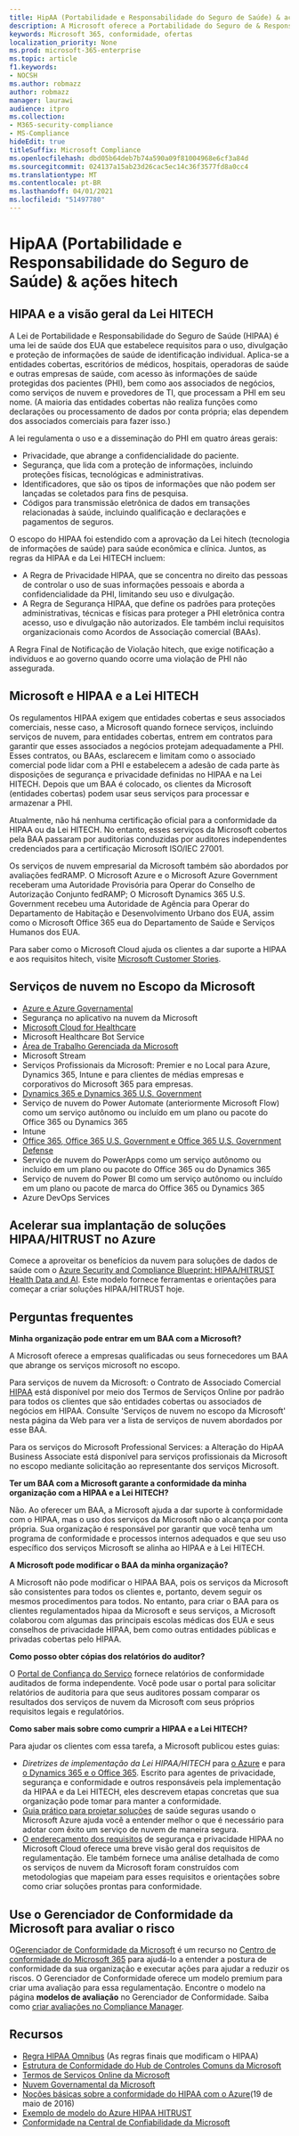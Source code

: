 ```yaml
---
title: HipAA (Portabilidade e Responsabilidade do Seguro de Saúde) & ações hitech
description: A Microsoft oferece a Portabilidade do Seguro de & Responsabilidade Act Business Associate Agreements (BAAs).
keywords: Microsoft 365, conformidade, ofertas
localization_priority: None
ms.prod: microsoft-365-enterprise
ms.topic: article
f1.keywords:
- NOCSH
ms.author: robmazz
author: robmazz
manager: laurawi
audience: itpro
ms.collection:
- M365-security-compliance
- MS-Compliance
hideEdit: true
titleSuffix: Microsoft Compliance
ms.openlocfilehash: dbd05b64deb7b74a590a09f81004968e6cf3a84d
ms.sourcegitcommit: 024137a15ab23d26cac5ec14c36f3577fd8a0cc4
ms.translationtype: MT
ms.contentlocale: pt-BR
ms.lasthandoff: 04/01/2021
ms.locfileid: "51497780"
---
```

# <a name="health-insurance-portability-and-accountability-hipaa--hitech-acts"></a>HipAA (Portabilidade e Responsabilidade do Seguro de Saúde) & ações hitech

## <a name="hipaa-and-the-hitech-act-overview"></a>HIPAA e a visão geral da Lei HITECH

A Lei de Portabilidade e Responsabilidade do Seguro de Saúde (HIPAA) é uma lei de saúde dos EUA que estabelece requisitos para o uso, divulgação e proteção de informações de saúde de identificação individual. Aplica-se a entidades cobertas, escritórios de médicos, hospitais, operadoras de saúde e outras empresas de saúde, com acesso às informações de saúde protegidas dos pacientes (PHI), bem como aos associados de negócios, como serviços de nuvem e provedores de TI, que processam a PHI em seu nome. (A maioria das entidades cobertas não realiza funções como declarações ou processamento de dados por conta própria; elas dependem dos associados comerciais para fazer isso.)

A lei regulamenta o uso e a disseminação do PHI em quatro áreas gerais:

- Privacidade, que abrange a confidencialidade do paciente.
- Segurança, que lida com a proteção de informações, incluindo proteções físicas, tecnológicas e administrativas.
- Identificadores, que são os tipos de informações que não podem ser lançadas se coletados para fins de pesquisa.
- Códigos para transmissão eletrônica de dados em transações relacionadas à saúde, incluindo qualificação e declarações e pagamentos de seguros.

O escopo do HIPAA foi estendido com a aprovação da Lei hitech (tecnologia de informações de saúde) para saúde econômica e clínica. Juntos, as regras da HIPAA e da Lei HITECH incluem:

- A Regra de Privacidade HIPAA, que se concentra no direito das pessoas de controlar o uso de suas informações pessoais e aborda a confidencialidade da PHI, limitando seu uso e divulgação.
- A Regra de Segurança HIPAA, que define os padrões para proteções administrativas, técnicas e físicas para proteger a PHI eletrônica contra acesso, uso e divulgação não autorizados. Ele também inclui requisitos organizacionais como Acordos de Associação comercial (BAAs).

A Regra Final de Notificação de Violação hitech, que exige notificação a indivíduos e ao governo quando ocorre uma violação de PHI não assegurada.

## <a name="microsoft-and-hipaa-and-the-hitech-act"></a>Microsoft e HIPAA e a Lei HITECH

Os regulamentos HIPAA exigem que entidades cobertas e seus associados comerciais, nesse caso, a Microsoft quando fornece serviços, incluindo serviços de nuvem, para entidades cobertas, entrem em contratos para garantir que esses associados a negócios protejam adequadamente a PHI. Esses contratos, ou BAAs, esclarecem e limitam como o associado comercial pode lidar com a PHI e estabelecem a adesão de cada parte às disposições de segurança e privacidade definidas no HIPAA e na Lei HITECH. Depois que um BAA é colocado, os clientes da Microsoft (entidades cobertas) podem usar seus serviços para processar e armazenar a PHI.

Atualmente, não há nenhuma certificação oficial para a conformidade da HIPAA ou da Lei HITECH. No entanto, esses serviços da Microsoft cobertos pela BAA passaram por auditorias conduzidas por auditores independentes credenciados para a certificação Microsoft ISO/IEC 27001.

Os serviços de nuvem empresarial da Microsoft também são abordados por avaliações fedRAMP. O Microsoft Azure e o Microsoft Azure Government receberam uma Autoridade Provisória para Operar do Conselho de Autorização Conjunto fedRAMP; O Microsoft Dynamics 365 U.S. Government recebeu uma Autoridade de Agência para Operar do Departamento de Habitação e Desenvolvimento Urbano dos EUA, assim como o Microsoft Office 365 eua do Departamento de Saúde e Serviços Humanos dos EUA.

Para saber como o Microsoft Cloud ajuda os clientes a dar suporte a HIPAA e aos requisitos hitech, visite [Microsoft Customer Stories](https://customers.microsoft.com).

## <a name="microsoft-in-scope-cloud-services"></a>Serviços de nuvem no Escopo da Microsoft 

- [Azure e Azure Governamental](https://aka.ms/AzureCompliance)
- Segurança no aplicativo na nuvem da Microsoft
- [Microsoft Cloud for Healthcare](https://aka.ms/MicrosoftCloudforHealthcareCompliance)
- Microsoft Healthcare Bot Service
- [Área de Trabalho Gerenciada da Microsoft](/microsoft-365/managed-desktop/intro/compliance)
- Microsoft Stream
- Serviços Profissionais da Microsoft: Premier e no Local para Azure, Dynamics 365, Intune e para clientes de médias empresas e corporativos do Microsoft 365 para empresas.
- [Dynamics 365 e Dynamics 365 U.S. Government](https://aka.ms/d365-compliance-list)
- Serviço de nuvem do Power Automate (anteriormente Microsoft Flow) como um serviço autônomo ou incluído em um plano ou pacote do Office 365 ou Dynamics 365
- Intune
- [Office 365, Office 365 U.S. Government e Office 365 U.S. Government Defense](https://go.microsoft.com/fwlink/p/?LinkID=2077751)
- Serviço de nuvem do PowerApps como um serviço autônomo ou incluído em um plano ou pacote do Office 365 ou do Dynamics 365
- Serviço de nuvem do Power BI como um serviço autônomo ou incluído em um plano ou pacote de marca do Office 365 ou Dynamics 365
- Azure DevOps Services

## <a name="accelerate-your-deployment-of-hipaahitrust-solutions-on-azure"></a>Acelerar sua implantação de soluções HIPAA/HITRUST no Azure

Comece a aproveitar os benefícios da nuvem para soluções de dados de saúde com o [Azure Security and Compliance Blueprint: HIPAA/HITRUST Health Data and AI](/azure/governance/blueprints/samples/hipaa-hitrust-9-2). Este modelo fornece ferramentas e orientações para começar a criar soluções HIPAA/HITRUST hoje.

## <a name="frequently-asked-questions"></a>Perguntas frequentes

**Minha organização pode entrar em um BAA com a Microsoft?**

A Microsoft oferece a empresas qualificadas ou seus fornecedores um BAA que abrange os serviços microsoft no escopo.

Para serviços de nuvem da Microsoft: o Contrato de Associado Comercial [HIPAA](https://servicetrust.microsoft.com/ViewPage/MSComplianceGuideV3) está disponível por meio dos Termos de Serviços Online por padrão para todos os clientes que são entidades cobertas ou associados de negócios em HIPAA. Consulte 'Serviços de nuvem no escopo da Microsoft' nesta página da Web para ver a lista de serviços de nuvem abordados por esse BAA.

Para os serviços do Microsoft Professional Services: a Alteração do HipAA Business Associate está disponível para serviços profissionais da Microsoft no escopo mediante solicitação ao representante dos serviços Microsoft.

**Ter um BAA com a Microsoft garante a conformidade da minha organização com a HIPAA e a Lei HITECH?**

Não. Ao oferecer um BAA, a Microsoft ajuda a dar suporte à conformidade com o HIPAA, mas o uso dos serviços da Microsoft não o alcança por conta própria. Sua organização é responsável por garantir que você tenha um programa de conformidade e processos internos adequados e que seu uso específico dos serviços Microsoft se alinha ao HIPAA e à Lei HITECH.

**A Microsoft pode modificar o BAA da minha organização?**

A Microsoft não pode modificar o HIPAA BAA, pois os serviços da Microsoft são consistentes para todos os clientes e, portanto, devem seguir os mesmos procedimentos para todos. No entanto, para criar o BAA para os clientes regulamentados hipaa da Microsoft e seus serviços, a Microsoft colaborou com algumas das principais escolas médicas dos EUA e seus conselhos de privacidade HIPAA, bem como outras entidades públicas e privadas cobertas pelo HIPAA.

**Como posso obter cópias dos relatórios do auditor?**

O [Portal de Confiança do Serviço](https://www.microsoft.com/trustcenter/STP/default.aspx) fornece relatórios de conformidade auditados de forma independente. Você pode usar o portal para solicitar relatórios de auditoria para que seus auditores possam comparar os resultados dos serviços de nuvem da Microsoft com seus próprios requisitos legais e regulatórios.

**Como saber mais sobre como cumprir a HIPAA e a Lei HITECH?**

Para ajudar os clientes com essa tarefa, a Microsoft publicou estes guias:

- *Diretrizes de implementação da Lei HIPAA/HITECH* para [o Azure](/azure/governance/blueprints/samples/hipaa-hitrust/) e para [o Dynamics 365 e o Office 365](https://go.microsoft.com/fwlink/?LinkID=257510). Escrito para agentes de privacidade, segurança e conformidade e outros responsáveis pela implementação da HIPAA e da Lei HITECH, eles descrevem etapas concretas que sua organização pode tomar para manter a conformidade.
- [Guia prático para projetar soluções](https://aka.ms/azureindustrysecurity) de saúde seguras usando o Microsoft Azure ajuda você a entender melhor o que é necessário para adotar com êxito um serviço de nuvem de maneira segura.
- [O endereçamento dos requisitos](https://smb.blob.core.windows.net/smbproduction/Content/Microsoft_Cloud_Healthcare_HIPAA_Security_Privacy.pdf) de segurança e privacidade HIPAA no Microsoft Cloud oferece uma breve visão geral dos requisitos de regulamentação. Ele também fornece uma análise detalhada de como os serviços de nuvem da Microsoft foram construídos com metodologias que mapeiam para esses requisitos e orientações sobre como criar soluções prontas para conformidade.

## <a name="use-microsoft-compliance-manager-to-assess-your-risk"></a>Use o Gerenciador de Conformidade da Microsoft para avaliar o risco

O[Gerenciador de Conformidade da Microsoft](/microsoft-365/compliance/compliance-manager) é um recurso no [Centro de conformidade do Microsoft 365](/microsoft-365/compliance/microsoft-365-compliance-center) para ajudá-lo a entender a postura de conformidade da sua organização e executar ações para ajudar a reduzir os riscos. O Gerenciador de Conformidade oferece um modelo premium para criar uma avaliação para essa regulamentação. Encontre o modelo na página **modelos de avaliação** no Gerenciador de Conformidade. Saiba como [criar avaliações no Compliance Manager](/microsoft-365/compliance/compliance-manager-assessments).

## <a name="resources"></a>Recursos

- [Regra HIPAA Omnibus](https://aka.ms/HIPAA-omnibus) (As regras finais que modificam o HIPAA)
- [Estrutura de Conformidade do Hub de Controles Comuns da Microsoft](https://www.microsoft.com/trustcenter/common-controls-hub)
- [Termos de Serviços Online da Microsoft](https://aka.ms/Online-Services-Terms)
- [Nuvem Governamental da Microsoft](https://go.microsoft.com/fwlink/p/?linkid=2087246)
- [Noções básicas sobre a conformidade do HIPAA com o Azure](https://www.youtube.com/embed/6ptdye1LZ5k?autoplay=0)(19 de maio de 2016)
- [Exemplo de modelo do Azure HIPAA HITRUST](/azure/governance/blueprints/samples/hipaa-hitrust/)
- [Conformidade na Central de Confiabilidade da Microsoft](https://www.microsoft.com/trust-center/compliance/compliance-overview)
